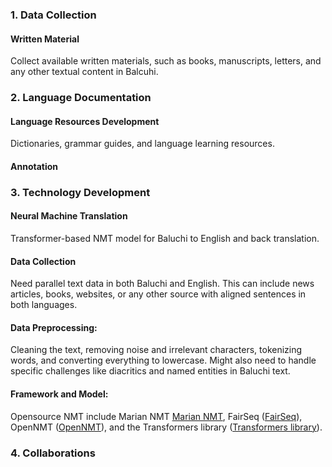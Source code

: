 ### 1. Data Collection
#### Written Material
Collect available written materials, such as books, manuscripts, letters, and any other textual content in Balcuhi.

### 2. Language Documentation
#### Language Resources Development
Dictionaries, grammar guides, and language learning resources.
#### Annotation

### 3. Technology Development

#### Neural Machine Translation
Transformer-based NMT model for Baluchi to English and back translation.
#### Data Collection
  Need parallel text data in both Baluchi and English. This can include news articles, books, websites, or any other source with aligned sentences in both languages.
#### Data Preprocessing:
  Cleaning the text, removing noise and irrelevant characters, tokenizing words, and converting everything to lowercase. Might also need to handle specific challenges like diacritics and named entities in Baluchi text.

#### Framework and Model:
Opensource NMT include Marian NMT [Marian NMT](https://marian-nmt.github.io/), FairSeq ([FairSeq](https://github.com/facebookresearch/fairseq)), OpenNMT ([OpenNMT](https://github.com/OpenNMT)), and the Transformers library ([Transformers library](https://huggingface.co/docs/transformers/en/index)).




### 4. Collaborations
